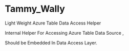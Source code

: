 # Tammy_Wally
Light Weight Azure Table Data Access Helper 

Internal Helper For Accessing Azure Table Data Source ,

Should be Embedded In Data Access Layer.
